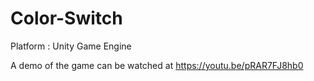 # Color-Switch

Platform : Unity Game Engine

A demo of the game can be watched at https://youtu.be/pRAR7FJ8hb0
